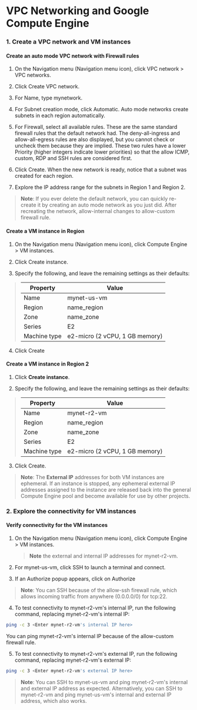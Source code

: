 # VPC Networking and Google Compute Engine

### 1. Create a VPC network and VM instances

#### Create an auto mode VPC network with Firewall rules

1. On the Navigation menu (Navigation menu icon), click VPC network > VPC networks.

2. Click Create VPC network.

3. For Name, type mynetwork.

4. For Subnet creation mode, click Automatic. Auto mode networks create subnets in each region automatically.

5. For Firewall, select all available rules.
   These are the same standard firewall rules that the default network had. The deny-all-ingress and allow-all-egress rules are also displayed, but you cannot check or uncheck them because they are implied. These two rules have a lower Priority (higher integers indicate lower priorities) so that the allow ICMP, custom, RDP and SSH rules are considered first.

6. Click Create.
   When the new network is ready, notice that a subnet was created for each region.

7. Explore the IP address range for the subnets in Region 1 and Region 2.

> **Note**: If you ever delete the default network, you can quickly re-create it by creating an auto mode network as you just did. After recreating the network, allow-internal changes to allow-custom firewall rule.

#### Create a VM instance in Region

1. On the Navigation menu (Navigation menu icon), click Compute Engine > VM instances.

2. Click Create instance.

3. Specify the following, and leave the remaining settings as their defaults:

> | Property     | Value                          |
> | ------------ | ------------------------------ |
> | Name         | mynet-us-vm                    |
> | Region       | name_region                    |
> | Zone         | name_zone                      |
> | Series       | E2                             |
> | Machine type | e2-micro (2 vCPU, 1 GB memory) |

4. Click Create

#### Create a VM instance in Region 2

1. Click **Create instance**.

2. Specify the following, and leave the remaining settings as their defaults:

> | Property     | Value                          |
> | ------------ | ------------------------------ |
> | Name         | mynet-r2-vm                    |
> | Region       | name_region                    |
> | Zone         | name_zone                      |
> | Series       | E2                             |
> | Machine type | e2-micro (2 vCPU, 1 GB memory) |

3. Click Create.

> **Note**: The **External IP** addresses for both VM instances are ephemeral. If an instance is stopped, any ephemeral external IP addresses assigned to the instance are released back into the general Compute Engine pool and become available for use by other projects.

### 2. Explore the connectivity for VM instances

#### Verify connectivity for the VM instances

1. On the Navigation menu (Navigation menu icon), click Compute Engine > VM instances.

   > **Note** the external and internal IP addresses for mynet-r2-vm.

2. For mynet-us-vm, click SSH to launch a terminal and connect.

3. If an Authorize popup appears, click on Authorize

> **Note**: You can SSH because of the allow-ssh firewall rule, which allows incoming traffic from anywhere (0.0.0.0/0) for tcp:22.

4. To test connectivity to mynet-r2-vm's internal IP, run the following command, replacing mynet-r2-vm's internal IP:

```bash
ping -c 3 <Enter mynet-r2-vm's internal IP here>
```

You can ping mynet-r2-vm's internal IP because of the allow-custom firewall rule.

5. To test connectivity to mynet-r2-vm's external IP, run the following command, replacing mynet-r2-vm's external IP:

```bash
ping -c 3 <Enter mynet-r2-vm's external IP here>
```

> **Note**: You can SSH to mynet-us-vm and ping mynet-r2-vm's internal and external IP address as expected. Alternatively, you can SSH to mynet-r2-vm and ping mynet-us-vm's internal and external IP address, which also works.
